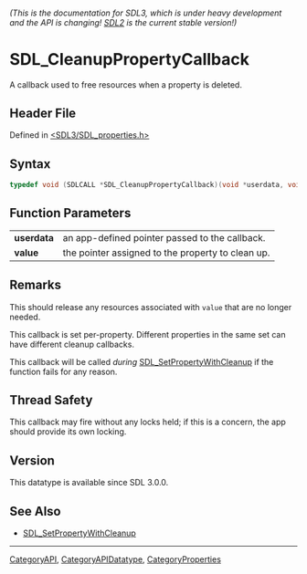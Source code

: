 ###### (This is the documentation for SDL3, which is under heavy development and the API is changing! [SDL2](https://wiki.libsdl.org/SDL2/) is the current stable version!)
# SDL_CleanupPropertyCallback

A callback used to free resources when a property is deleted.

## Header File

Defined in [<SDL3/SDL_properties.h>](https://github.com/libsdl-org/SDL/blob/main/include/SDL3/SDL_properties.h)

## Syntax

```c
typedef void (SDLCALL *SDL_CleanupPropertyCallback)(void *userdata, void *value);
```

## Function Parameters

|                  |                                                   |
| ---------------- | ------------------------------------------------- |
| **userdata**     | an app-defined pointer passed to the callback.    |
| **value**        | the pointer assigned to the property to clean up. |

## Remarks

This should release any resources associated with `value` that are no
longer needed.

This callback is set per-property. Different properties in the same set can
have different cleanup callbacks.

This callback will be called _during_
[SDL_SetPropertyWithCleanup](SDL_SetPropertyWithCleanup) if the function
fails for any reason.

## Thread Safety

This callback may fire without any locks held; if this is a concern, the
app should provide its own locking.

## Version

This datatype is available since SDL 3.0.0.

## See Also

- [SDL_SetPropertyWithCleanup](SDL_SetPropertyWithCleanup)

----
[CategoryAPI](CategoryAPI), [CategoryAPIDatatype](CategoryAPIDatatype), [CategoryProperties](CategoryProperties)


